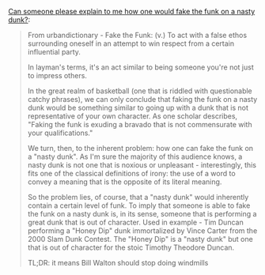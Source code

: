 [Can someone please explain to me how one would fake the funk on a nasty dunk?](https://www.reddit.com/r/nba/comments/1n0uhu/can_someone_please_explain_to_me_how_one_would/):

> From urbandictionary - Fake the Funk: (v.) To act with a false ethos surrounding oneself in an attempt to win respect from a certain influential party.
> 
> In layman's terms, it's an act similar to being someone you're not just to impress others.
> 
> In the great realm of basketball (one that is riddled with questionable catchy phrases), we can only conclude that faking the funk on a nasty dunk would be something similar to going up with a dunk that is not representative of your own character. As one scholar describes, "Faking the funk is exuding a bravado that is not commensurate with your qualifications."
> 
> We turn, then, to the inherent problem: how one can fake the funk on a "nasty dunk". As I'm sure the majority of this audience knows, a nasty dunk is not one that is noxious or unpleasant - interestingly, this fits one of the classical definitions of irony: the use of a word to convey a meaning that is the opposite of its literal meaning.
> 
> So the problem lies, of course, that a "nasty dunk" would inherently contain a certain level of funk. To imply that someone is able to fake the funk on a nasty dunk is, in its sense, someone that is performing a great dunk that is out of character. Used in example - Tim Duncan performing a "Honey Dip" dunk immortalized by Vince Carter from the 2000 Slam Dunk Contest. The "Honey Dip" is a "nasty dunk" but one that is out of character for the stoic Timothy Theodore Duncan.
> 
> TL;DR: it means Bill Walton should stop doing windmills